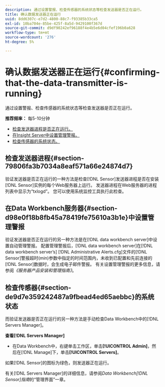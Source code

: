 ```yaml
---
description: 通过设置警报、检查传感器的系统状态等检查发送器是否正在运行。
title: 确认数据发送器正在运行
uuid: 8dd6307c-e7d2-4800-88c7-f93385b33ca5
exl-id: 10ba704e-85be-425f-8a5d-9429100f367d
source-git-commit: d9df90242ef96188f4e4b5e6d04cfef196b0a628
workflow-type: tm+mt
source-wordcount: '276'
ht-degree: 5%

---
```


# 确认数据发送器正在运行{#confirming-that-the-data-transmitter-is-running}

通过设置警报、检查传感器的系统状态等检查发送器是否正在运行。

**推荐频率：** 每5-10分钟

* [检查发送器进程是否正在运行。](../../../home/c-snsr-ovrvw/admin-sensor/c-data-trmtr-rng.md#section-79806fa3b7034a8eaf571a66e24874d7)
* [在Insight Server中设置管理警报。](../../../home/c-snsr-ovrvw/admin-sensor/c-data-trmtr-rng.md#section-d98e0f18b8fb45a78419fe75610a3b1e)
* [检查传感器的系统状态。](../../../home/c-snsr-ovrvw/admin-sensor/c-data-trmtr-rng.md#section-de9d7e359242487a9fbead4ed65aebbc)

## 检查发送器进程{#section-79806fa3b7034a8eaf571a66e24874d7}

验证发送器是否正在运行的一种方法是检查[!DNL Sensor]发送器进程是否在安装[!DNL Sensor]实例的每个Web服务器上运行。 发送器进程在Web服务器的进程列表中显示为“txlogd”。 您可以使用系统监控工具执行此检查。

## 在Data Workbench服务器{#section-d98e0f18b8fb45a78419fe75610a3b1e}中设置管理警报

验证发送器是否正在运行的另一种方法是在[!DNL data workbench server]中设置自动管理警报。 配置管理警报后，[!DNL data workbench server]在[!DNL data workbench server’s] [!DNL Administrative Alerts.cfg]文件的[!DNL Sensor]警报超时(min)参数中指定的时间范围内，未收到已配置和先前连接的[!DNL Sensor]数据时，会生成电子邮件警报。 有关设置管理警报的更多信息，请参阅&#x200B;*《服务器产品安装和管理指南》*。

## 检查传感器{#section-de9d7e359242487a9fbead4ed65aebbc}的系统状态

而验证发送器是否正在运行的另一种方法是手动检查Data Workbench中的[!DNL Servers Manager]。

**查看[!DNL Servers Manager]**

* 在Data Workbench中，右键单击工作区，单击&#x200B;**[!UICONTROL Admin]**，然后在[!DNL Manage]下，单击&#x200B;**[!UICONTROL Servers]**。

如果[!DNL Sensor]的图标为绿色，则发送器正在运行。

有关[!DNL Servers Manager]的详细信息，请参阅&#x200B;*Data Workbench[!DNL Sensor]指南*&#x200B;的“管理界面”一章。
